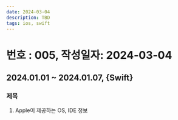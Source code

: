 ```yaml
---
date: 2024-03-04
description: TBD
tags: ios, swift
---
```

# 번호 : 005, 작성일자: 2024-03-04

## 2024.01.01 ~ 2024.01.07, {Swift}

### 제목

1. Apple이 제공하는 OS, IDE 정보


